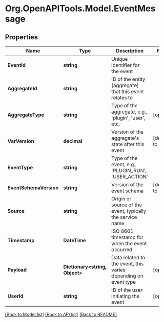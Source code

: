 # Org.OpenAPITools.Model.EventMessage

## Properties

Name | Type | Description | Notes
------------ | ------------- | ------------- | -------------
**EventId** | **string** | Unique identifier for the event | 
**AggregateId** | **string** | ID of the entity (aggregate) that this event relates to | 
**AggregateType** | **string** | Type of the aggregate, e.g., &#39;plugin&#39;, &#39;user&#39;, etc. | [optional] 
**VarVersion** | **decimal** | Version of the aggregate&#39;s state after this event | [default to 1M]
**EventType** | **string** | Type of the event, e.g., &#39;PLUGIN_RUN&#39;, &#39;USER_ACTION&#39; | 
**EventSchemaVersion** | **string** | Version of the event schema | [default to "1.0"]
**Source** | **string** | Origin or source of the event, typically the service name | 
**Timestamp** | **DateTime** | ISO 8601 timestamp for when the event occurred | 
**Payload** | **Dictionary&lt;string, Object&gt;** | Data related to the event, this varies depending on event type | [optional] 
**UserId** | **string** | ID of the user initiating the event | [optional] 

[[Back to Model list]](../README.md#documentation-for-models) [[Back to API list]](../README.md#documentation-for-api-endpoints) [[Back to README]](../README.md)

